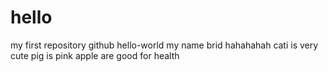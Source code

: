# hello
my first repository
github
hello-world
my name brid
hahahahah
cati is very cute
pig is pink
apple  are good for health
